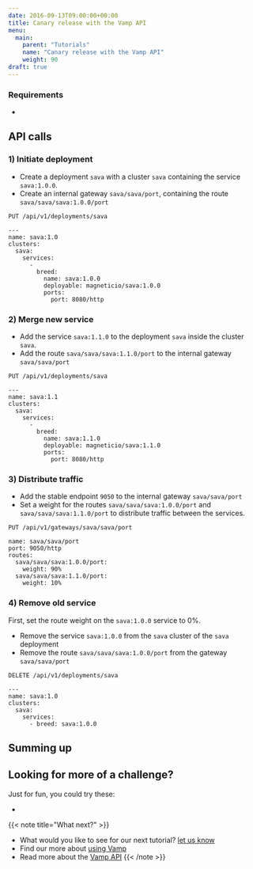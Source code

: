 ```yaml
---
date: 2016-09-13T09:00:00+00:00
title: Canary release with the Vamp API
menu:
  main:
    parent: "Tutorials"
    name: "Canary release with the Vamp API"
    weight: 90
draft: true
---
```




### Requirements
* 


## API calls

### 1) Initiate deployment

* Create a deployment `sava` with a cluster `sava` containing the service `sava:1.0.0`.  
* Create an internal gateway `sava/sava/port`, containing the route `sava/sava/sava:1.0.0/port`

`PUT /api/v1/deployments/sava`

```
---
name: sava:1.0
clusters:
  sava:
    services:
      -
        breed:
          name: sava:1.0.0
          deployable: magneticio/sava:1.0.0
          ports:
            port: 8080/http
```

### 2) Merge new service

* Add the service `sava:1.1.0` to the deployment `sava` inside the cluster `sava`.  
* Add the route `sava/sava/sava:1.1.0/port` to the internal gateway `sava/sava/port`

`PUT /api/v1/deployments/sava`

```
---
name: sava:1.1
clusters:
  sava:
    services:
      -
        breed:
          name: sava:1.1.0
          deployable: magneticio/sava:1.1.0
          ports:
            port: 8080/http
```

### 3) Distribute traffic

* Add the stable endpoint `9050` to the internal gateway `sava/sava/port`  
* Set a weight for the routes `sava/sava/sava:1.0.0/port` and `sava/sava/sava:1.1.0/port` to distribute traffic between the services.

`PUT /api/v1/gateways/sava/sava/port` 

```
name: sava/sava/port
port: 9050/http
routes:
  sava/sava/sava:1.0.0/port:
    weight: 90%          
  sava/sava/sava:1.1.0/port:
    weight: 10%
```

### 4) Remove old service
 
First, set the route weight on the `sava:1.0.0` service to 0%.

* Remove the service `sava:1.0.0` from the `sava` cluster of the `sava` deployment
* Remove the route `sava/sava/sava:1.0.0/port` from the gateway `sava/sava/port`

`DELETE /api/v1/deployments/sava`

```
---
name: sava:1.0
clusters:
  sava:
    services:
      - breed: sava:1.0.0
```


## Summing up


## Looking for more of a challenge?
Just for fun, you could try these:

* 

{{< note title="What next?" >}}
* What would you like to see for our next tutorial? [let us know](mailto:info@magnetic.io)
* Find our more about [using Vamp](documentation/using-vamp/artifacts)
* Read more about the [Vamp API](documentation/api/api-reference)
{{< /note >}}


